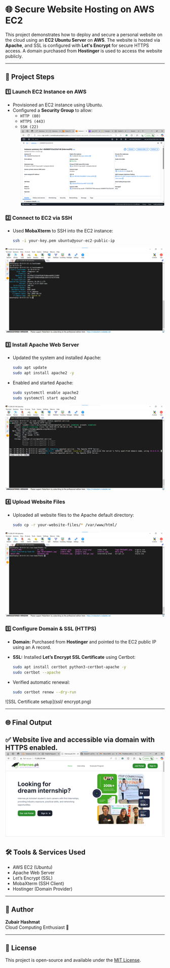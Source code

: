 # 🌐 Secure Website Hosting on AWS EC2

This project demonstrates how to deploy and secure a personal website on the cloud using an **EC2 Ubuntu Server** on **AWS**. The website is hosted via **Apache**, and SSL is configured with **Let's Encrypt** for secure HTTPS access. A domain purchased from **Hostinger** is used to access the website publicly.

---

## 🚀 Project Steps

### 1️⃣ Launch EC2 Instance on AWS
- Provisioned an EC2 instance using Ubuntu.
- Configured a **Security Group** to allow:
  - `HTTP (80)`
  - `HTTPS (443)`
  - `SSH (22)`
![EC2 Instance](P1.png)

### 2️⃣ Connect to EC2 via SSH
- Used **MobaXterm** to SSH into the EC2 instance:
  ```bash
  ssh -i your-key.pem ubuntu@your-ec2-public-ip
  ```
![SSH Setup](P3.png)

### 3️⃣ Install Apache Web Server
- Updated the system and installed Apache:
  ```bash
  sudo apt update
  sudo apt install apache2 -y
  ```
  
- Enabled and started Apache:
  ```bash
  sudo systemctl enable apache2
  sudo systemctl start apache2
  ```
![Apache setup](P4.png)

### 4️⃣ Upload Website Files
- Uploaded all website files to the Apache default directory:
  ```bash
  sudo cp -r your-website-files/* /var/www/html/
  ```
![Uploaded Website files](P6.png)

### 5️⃣ Configure Domain & SSL (HTTPS)
- **Domain:** Purchased from **Hostinger** and pointed to the EC2 public IP using an A record.
- **SSL:** Installed **Let’s Encrypt SSL Certificate** using Certbot:
  ```bash
  sudo apt install certbot python3-certbot-apache -y
  sudo certbot --apache
  ```

- Verified automatic renewal:
  ```bash
  sudo certbot renew --dry-run
  ```
![SSL Certificate setup](ssl/ encrypt.png)

---

## 🌐 Final Output
✅ Website live and accessible via domain with HTTPS enabled.
![Live website](P5.png)
---

## 🛠️ Tools & Services Used

- AWS EC2 (Ubuntu)
- Apache Web Server
- Let’s Encrypt (SSL)
- MobaXterm (SSH Client)
- Hostinger (Domain Provider)

---

## 📌 Author
**Zubair Hashmat**  
Cloud Computing Enthusiast 🚀

---

## 📄 License
This project is open-source and available under the [MIT License](LICENSE).
